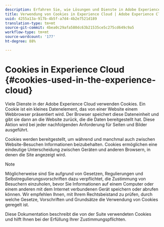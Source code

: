 ```yaml
---
description: Erfahren Sie, wie Lösungen und Dienste in Adobe Experience Cloud Cookies verwenden.
title: Verwendung von Cookies in Experience Cloud | Adobe Experience Cloud
uuid: 4255a13a-917b-4b5f-a7d4-4b2e7521d189
translation-type: tm+mt
source-git-commit: 4bea0c29afa580dc63b21535ce5c275cd649c9a5
workflow-type: tm+mt
source-wordcount: '177'
ht-degree: 88%

---
```



# Cookies in Experience Cloud {#cookies-used-in-the-experience-cloud}

Viele Dienste in der Adobe Experience Cloud verwenden Cookies. Ein Cookie ist ein kleines Datenelement, das von einer Website einem Webbrowser präsentiert wird. Der Browser speichert diese Dateneinheit und gibt sie dann an die Website zurück, die die Daten bereitgestellt hat. Diese Aktion wird bei jeder nachfolgenden Anforderung für Seiten und Bilder ausgeführt.

Cookies werden bereitgestellt, um während und manchmal auch zwischen Website-Besuchen Informationen beizubehalten. Cookies ermöglichen eine eindeutige Unterscheidung zwischen Geräten und anderen Browsern, in denen die Site angezeigt wird.

>[!NOTE]
>
>Möglicherweise sind Sie aufgrund von Gesetzen, Regulierungen und Selbstregulierungsvorschriften dazu verpflichtet, die Zustimmung von Besuchern einzuholen, bevor Sie Informationen auf einem Computer oder einem anderen mit dem Internet verbundenen Gerät speichern oder abrufen können. Wir empfehlen Ihnen, mit Ihrem Rechtsbeistand zu prüfen, durch welche Gesetze, Vorschriften und Grundsätze die Verwendung von Cookies geregelt ist.

Diese Dokumentation beschreibt die von der Suite verwendeten Cookies und hilft Ihnen bei der Erfüllung Ihrer Zustimmungspflichten.
